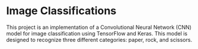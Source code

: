 # Image Classifications
This project is an implementation of a Convolutional Neural Network (CNN) model for image classification using TensorFlow and Keras. This model is designed to recognize three different categories: paper, rock, and scissors.
